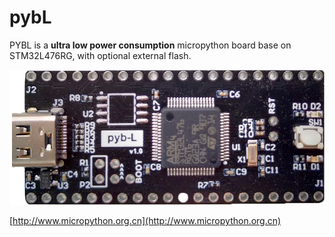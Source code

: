 # pybL

PYBL is a **ultra low power consumption** micropython board base on STM32L476RG, with optional external flash. 

![](pybl.jpg)

[http://www.micropython.org.cn](http://www.micropython.org.cn)
